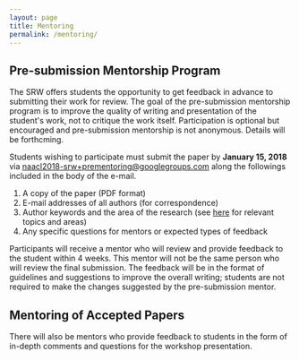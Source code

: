 ```yaml
---
layout: page
title: Mentoring
permalink: /mentoring/
---
```


## Pre-submission Mentorship Program

The SRW offers students the opportunity to get feedback in advance to submitting their work for review. The goal of the pre-submission mentorship program is to improve the quality of writing and presentation of the student's work, not to critique the work itself. Participation is optional but encouraged and pre-submission mentorship is not anonymous. Details will be forthcming. 

Students wishing to participate must submit the paper by **January 15, 2018** via [naacl2018-srw+prementoring@googlegroups.com](mailto:naacl2018-srw+prementoring@googlegroups.com) along the followings included in the body of the e-mail. 

1. A copy of the paper (PDF format)
1. E-mail addresses of all authors (for correspondence)
1. Author keywords and the area of the research (see [here](http://naacl2018.org/call_for_paper.html) for relevant topics and areas)
1. Any specific questions for mentors or expected types of feedback

Participants will receive a mentor who will review and provide feedback to the student within 4 weeks. This mentor will not be the same person who will review the final submission. The feedback will be in the format of guidelines and suggestions to improve the overall writing; students are not required to make the changes suggested by the pre-submission mentor.

## Mentoring of Accepted Papers

There will also be mentors who provide feedback to students in the form of in-depth comments and questions for the workshop presentation. 

